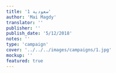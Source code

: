 ```yaml
---
title: 'سعودية 1'
author: 'Mai Magdy'
translator: ''
publisher: ''
publish_date: '5/12/2018'
notes: ''
type: 'campaign'
cover: '../../../images/campaigns/1.jpg'
mockup: ''
featured: true
---
```

